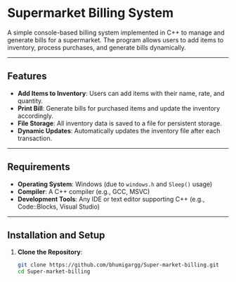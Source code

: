 # Supermarket Billing System

A simple console-based billing system implemented in C++ to manage and generate bills for a supermarket. The program allows users to add items to inventory, process purchases, and generate bills dynamically.

---

## Features

- **Add Items to Inventory**: Users can add items with their name, rate, and quantity.
- **Print Bill**: Generate bills for purchased items and update the inventory accordingly.
- **File Storage**: All inventory data is saved to a file for persistent storage.
- **Dynamic Updates**: Automatically updates the inventory file after each transaction.

---

## Requirements

- **Operating System**: Windows (due to `windows.h` and `Sleep()` usage)
- **Compiler**: A C++ compiler (e.g., GCC, MSVC)
- **Development Tools**: Any IDE or text editor supporting C++ (e.g., Code::Blocks, Visual Studio)

---

## Installation and Setup

1. **Clone the Repository**:
   ```bash
   git clone https://github.com/bhumigargg/Super-market-billing.git
   cd Super-market-billing
